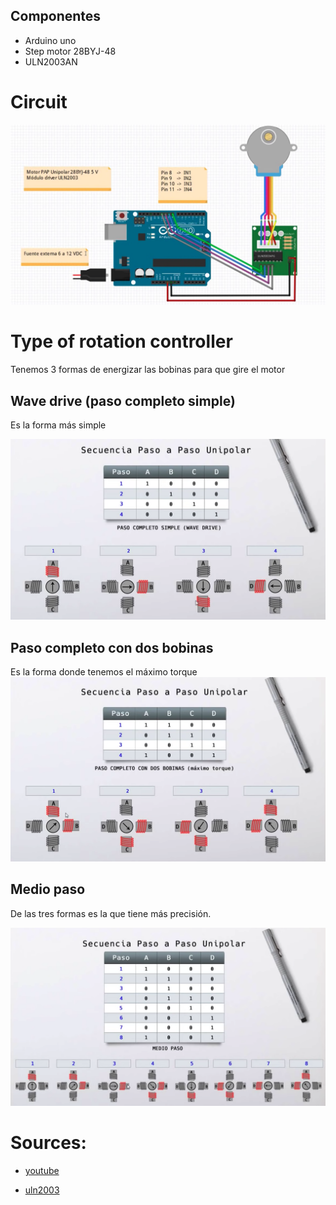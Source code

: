 ## Componentes

* Arduino uno
* Step motor 28BYJ-48
* ULN2003AN


# Circuit

![](circuit.png)

# Type of rotation controller

Tenemos 3 formas de energizar las bobinas para que gire el motor

## Wave drive (paso completo simple)
Es la forma más simple 

![](table_steps.png)

## Paso completo con dos bobinas
Es la forma donde tenemos el máximo torque
![](table_steps_two.png)


## Medio paso
De las tres formas es la que tiene más precisión.

![](table_steps_three.png)

# Sources:

* [youtube](https://www.youtube.com/watch?v=2-nVV9S7leM)

* [uln2003](https://www.inventable.eu/2018/02/09/uln2003-driver-salida-microcontroladores/)
